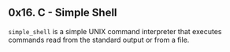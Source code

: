 ## 0x16. C - Simple Shell

`simple_shell` is a simple UNIX command interpreter that executes commands read from the standard output or from a file.

